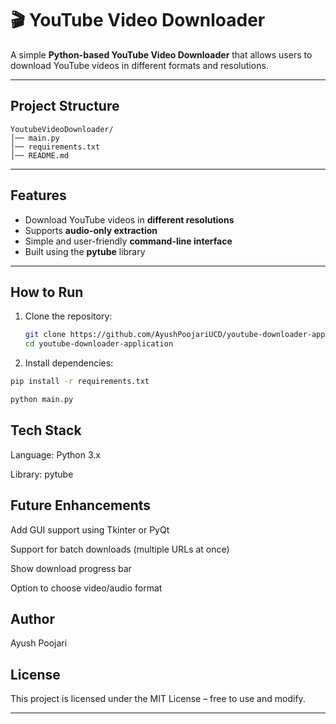 # 🎬 YouTube Video Downloader

A simple **Python-based YouTube Video Downloader** that allows users to download YouTube videos in different formats and resolutions.

---

## Project Structure

```
YoutubeVideoDownloader/
│── main.py 
│── requirements.txt 
│── README.md
```

---

## Features
- Download YouTube videos in **different resolutions**  
- Supports **audio-only extraction**  
- Simple and user-friendly **command-line interface**  
- Built using the **pytube** library  

---

## How to Run
1. Clone the repository:
   ```bash
   git clone https://github.com/AyushPoojariUCD/youtube-downloader-application.git
   cd youtube-downloader-application
   ```
   
2. Install dependencies:

  ```bash
  pip install -r requirements.txt
  ```

  ```bash
  python main.py
  ```

## Tech Stack
Language: Python 3.x

Library: pytube

## Future Enhancements
Add GUI support using Tkinter or PyQt

Support for batch downloads (multiple URLs at once)

Show download progress bar

Option to choose video/audio format

## Author
Ayush Poojari

## License
This project is licensed under the MIT License – free to use and modify.

---
